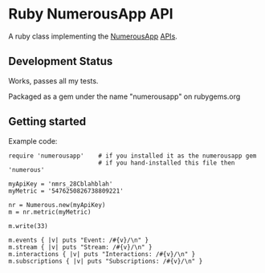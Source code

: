 # Ruby NumerousApp API

A ruby class implementing the [NumerousApp](http://www.numerousapp.com) [APIs](http://docs.numerous.apiary.io).

## Development Status

Works, passes all my tests. 

Packaged as a gem under the name "numerousapp" on rubygems.org

## Getting started

Example code:

```
require 'numerousapp'    # if you installed it as the numerousapp gem
                         # if you hand-installed this file then 'numerous'

myApiKey = 'nmrs_28Cblahblah'
myMetric = '5476250826738809221'

nr = Numerous.new(myApiKey)
m = nr.metric(myMetric)

m.write(33)

m.events { |v| puts "Event: /#{v}/\n" }
m.stream { |v| puts "Stream: /#{v}/\n" }
m.interactions { |v| puts "Interactions: /#{v}/\n" }
m.subscriptions { |v| puts "Subscriptions: /#{v}/\n" }

```

